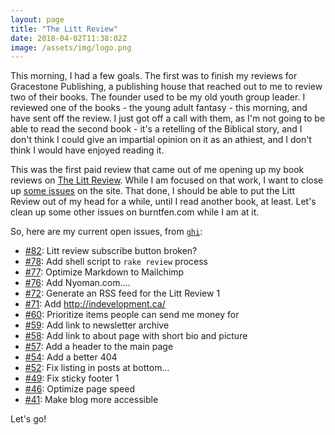```yaml
---
layout: page
title: "The Litt Review"
date: 2018-04-02T11:38:02Z
image: /assets/img/logo.png
---
```


This morning, I had a few goals. The first was to finish my reviews for Gracestone Publishing, a publishing house that reached out to me to review two of their books. The founder used to be my old youth group leader. I reviewed one of the books - the young adult fantasy - this morning, and have sent off the review. I just got off a call with them, as I'm not going to be able to read the second book - it's a retelling of the Biblical story, and I don't think I could give an impartial opinion on it as an athiest, and I don't think I would have enjoyed reading it.

This was the first paid review that came out of me opening up my book reviews on [The Litt Review](https://burntfen.com/the-litt-review). While I am focused on that work, I want to close up [some issues](https://github.com/RichardLitt/richardlitt.github.com/issues?q=is%3Aissue+is%3Aopen+sort%3Aupdated-desc) on the site. That done, I should be able to put the Litt Review out of my head for a while, until I read another book, at least. Let's clean up some other issues on burntfen.com while I am at it.

So, here are my current open issues, from [`ghi`](https://github.com/stephencelis/ghi):

- [#82](https://github.com/RichardLitt/richardlitt.github.io/issues/82): Litt review subscribe button broken?
- [#78](https://github.com/RichardLitt/richardlitt.github.io/issues/78): Add shell script to `rake review` process
- [#77](https://github.com/RichardLitt/richardlitt.github.io/issues/77): Optimize Markdown to Mailchimp
- [#76](https://github.com/RichardLitt/richardlitt.github.io/issues/76): Add Nyoman.com....
- [#72](https://github.com/RichardLitt/richardlitt.github.io/issues/72): Generate an RSS feed for the Litt Review 1
- [#71](https://github.com/RichardLitt/richardlitt.github.io/issues/71): Add http://indevelopment.ca/
- [#60](https://github.com/RichardLitt/richardlitt.github.io/issues/60): Prioritize items people can send me money for
- [#59](https://github.com/RichardLitt/richardlitt.github.io/issues/59): Add link to newsletter archive
- [#58](https://github.com/RichardLitt/richardlitt.github.io/issues/58): Add link to about page with short bio and picture
- [#57](https://github.com/RichardLitt/richardlitt.github.io/issues/57): Add a header to the main page
- [#54](https://github.com/RichardLitt/richardlitt.github.io/issues/54): Add a better 404
- [#52](https://github.com/RichardLitt/richardlitt.github.io/issues/52): Fix listing in posts at bottom...
- [#49](https://github.com/RichardLitt/richardlitt.github.io/issues/49): Fix sticky footer 1
- [#46](https://github.com/RichardLitt/richardlitt.github.io/issues/46): Optimize page speed
- [#41](https://github.com/RichardLitt/richardlitt.github.io/issues/41): Make blog more accessible

Let's go!
